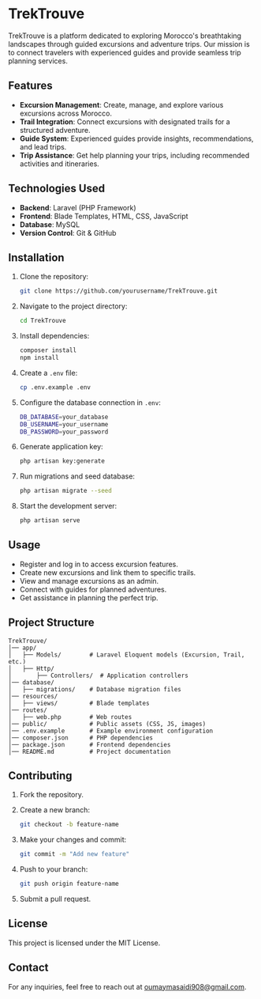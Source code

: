 # TrekTrouve

TrekTrouve is a platform dedicated to exploring Morocco's breathtaking landscapes through guided excursions and adventure trips. Our mission is to connect travelers with experienced guides and provide seamless trip planning services.

## Features

- **Excursion Management**: Create, manage, and explore various excursions across Morocco.
- **Trail Integration**: Connect excursions with designated trails for a structured adventure.
- **Guide System**: Experienced guides provide insights, recommendations, and lead trips.
- **Trip Assistance**: Get help planning your trips, including recommended activities and itineraries.

## Technologies Used

- **Backend**: Laravel (PHP Framework)
- **Frontend**: Blade Templates, HTML, CSS, JavaScript
- **Database**: MySQL
- **Version Control**: Git & GitHub

## Installation

1. Clone the repository:

   ```sh
   git clone https://github.com/yourusername/TrekTrouve.git
   ```

2. Navigate to the project directory:

   ```sh
   cd TrekTrouve
   ```

3. Install dependencies:

   ```sh
   composer install
   npm install
   ```

4. Create a `.env` file:

   ```sh
   cp .env.example .env
   ```

5. Configure the database connection in `.env`:

   ```sh
   DB_DATABASE=your_database
   DB_USERNAME=your_username
   DB_PASSWORD=your_password
   ```

6. Generate application key:

   ```sh
   php artisan key:generate
   ```

7. Run migrations and seed database:

   ```sh
   php artisan migrate --seed
   ```

8. Start the development server:

   ```sh
   php artisan serve
   ```

## Usage

- Register and log in to access excursion features.
- Create new excursions and link them to specific trails.
- View and manage excursions as an admin.
- Connect with guides for planned adventures.
- Get assistance in planning the perfect trip.

## Project Structure

```
TrekTrouve/
│── app/
│   ├── Models/        # Laravel Eloquent models (Excursion, Trail, etc.)
│   ├── Http/         
│       ├── Controllers/  # Application controllers
│── database/
│   ├── migrations/    # Database migration files
│── resources/
│   ├── views/         # Blade templates
│── routes/
│   ├── web.php        # Web routes
│── public/            # Public assets (CSS, JS, images)
│── .env.example       # Example environment configuration
│── composer.json      # PHP dependencies
│── package.json       # Frontend dependencies
│── README.md          # Project documentation
```

## Contributing

1. Fork the repository.
2. Create a new branch:

   ```sh
   git checkout -b feature-name
   ```

3. Make your changes and commit:

   ```sh
   git commit -m "Add new feature"
   ```

4. Push to your branch:

   ```sh
   git push origin feature-name
   ```

5. Submit a pull request.

## License

This project is licensed under the MIT License.

## Contact

For any inquiries, feel free to reach out at oumaymasaidi908@gmail.com.
